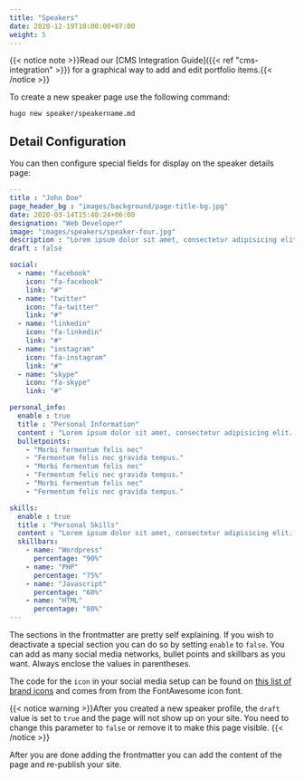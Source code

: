 ```yaml
---
title: "Speakers"
date: 2020-12-19T10:00:00+07:00
weight: 5
---
```


{{< notice note >}}Read our [CMS Integration Guide]({{< ref "cms-integration" >}}) for a graphical way to add and edit portfolio items.{{< /notice >}}

To create a new speaker page use the following command:

```shell
hugo new speaker/speakername.md
```

## Detail Configuration

You can then configure special fields for display on the speaker details page:

```yaml
---
title : "John Doe"
page_header_bg : "images/background/page-title-bg.jpg"
date: 2020-03-14T15:40:24+06:00
designation: "Web Developer"
image: "images/speakers/speaker-four.jpg"
description : "Lorem ipsum dolor sit amet, consectetur adipisicing elit. Maiores, velit."
draft : false

social:
  - name: "facebook"
    icon: "fa-facebook"
    link: "#"
  - name: "twitter"
    icon: "fa-twitter"
    link: "#"
  - name: "linkedin"
    icon: "fa-linkedin"
    link: "#"
  - name: "instagram"
    icon: "fa-instagram"
    link: "#"
  - name: "skype"
    icon: "fa-skype"
    link: "#"

personal_info:
  enable : true
  title : "Personal Information"
  content : "Lorem ipsum dolor sit amet, consectetur adipisicing elit. Excepturi explicabo suscipit deleniti voluptatum quos nostrum iure doloremque cupiditate voluptatem a enim eaque quod perspiciatis repudiandae, mollitia adipisci ea, quidem eveniet consequatur veniam error. Adipisci, suscipit corporis repellat, soluta vitae deserunt."
  bulletpoints:
    - "Morbi fermentum felis nec"
    - "Fermentum felis nec gravida tempus."
    - "Morbi fermentum felis nec"
    - "Fermentum felis nec gravida tempus."
    - "Morbi fermentum felis nec"
    - "Fermentum felis nec gravida tempus."

skills:
  enable : true
  title : "Personal Skills"
  content : "Lorem ipsum dolor sit amet, consectetur adipisicing elit. Excepturi explicabo suscipit deleniti voluptatum quos nostrum iure doloremque."
  skillbars:
    - name: "Wordpress"
      percentage: "90%"
    - name: "PHP"
      percentage: "75%"
    - name: "Javascript"
      percentage: "60%"
    - name: "HTML"
      percentage: "80%"
---
```

The sections in the frontmatter are pretty self explaining. If you wish to deactivate a special section you can do so by setting `enable` to `false`. You can add as many social media networks, bullet points and skillbars as you want. Always enclose the values in parentheses.  

The code for the `icon` in your social media setup can be found on [this list of brand icons](https://fontawesome.com/v4.7.0/icons/#brand) and comes from from the FontAwesome icon font. 

{{< notice warning >}}After you created a new speaker profile, the `draft` value is set to `true` and the page will not show up on your site. You need to change this parameter to `false` or remove it to make this page visible. {{< /notice >}}

After you are done adding the frontmatter you can add the content of the page and re-publish your site. 

